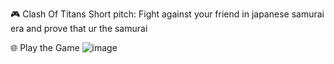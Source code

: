 🎮 Clash Of Titans
Short pitch: Fight against your friend in japanese samurai era and prove that ur the samurai

🌐 Play the Game
![image](https://github.com/user-attachments/assets/22751aa4-2d44-4c78-b71a-c9571a542ce7)
